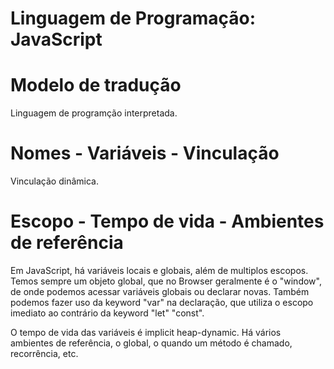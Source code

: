 # Linguagem de Programação: JavaScript 

# Modelo de tradução

Linguagem de programção interpretada.

# Nomes - Variáveis - Vinculação

Vinculação dinâmica.

# Escopo - Tempo de vida - Ambientes de referência

Em JavaScript, há variáveis locais e globais, além de multiplos escopos. Temos sempre um objeto global, que no Browser geralmente é o "window", de onde podemos acessar variáveis globais ou declarar novas. Também podemos fazer uso da keyword "var" na declaração, que utiliza o escopo imediato ao contrário da keyword "let" "const". 

O tempo de vida das variáveis é implicit heap-dynamic.
Há vários ambientes de referência, o global, o quando um método é chamado, recorrência, etc. 